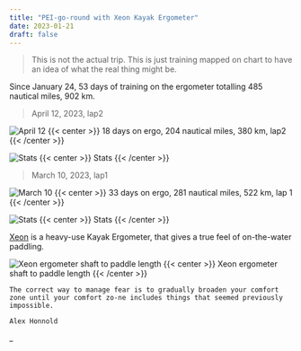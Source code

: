 ```yaml
---
title: "PEI-go-round with Xeon Kayak Ergometer"
date: 2023-01-21
draft: false
---
```


> This is not the actual trip. This is just training mapped on chart to have an idea of what the real thing might be.

Since January 24, 53 days of training on the ergometer totalling 485 nautical miles, 902 km.

> April 12, 2023, lap2

![April 12](/img/apr9.JPG)
{{< center >}}
18 days on ergo, 204 nautical miles, 380 km, lap2
{{< /center >}}

![Stats](/img/Stats2.JPG)
{{< center >}}
Stats
{{< /center >}}

> March 10, 2023, lap1

![March 10](/img/mar10.JPG)
{{< center >}}
33 days on ergo, 281 nautical miles, 522 km, lap 1
{{< /center >}}

![Stats](/img/Stats.JPG)
{{< center >}}
Stats
{{< /center >}}

[Xeon](https://www.kayakpro.com/xeon/) is a heavy-use Kayak Ergometer, that gives a true feel of on-the-water paddling.

![Xeon ergometer shaft to paddle length](/img/equivalent-paddle-length.JPG)
{{< center >}}
Xeon ergometer shaft to paddle length
{{< /center >}}

```
The correct way to manage fear is to gradually broaden your comfort zone until your comfort zo-ne includes things that seemed previously impossible.

Alex Honnold
```

\_
